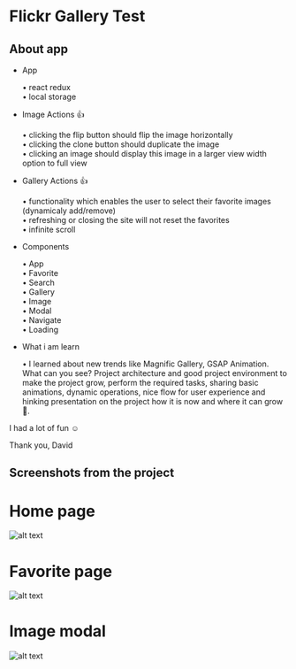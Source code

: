 # Flickr Gallery Test

## About app

- App

  • react redux <br/>
  • local storage <br/>

- Image Actions 👍
  
  • clicking the flip button should flip the image horizontally <br/>
  • clicking the clone button should duplicate the image <br/>
  • clicking an image should display this image in a larger view width option to full view  <br/>
  
- Gallery Actions 👍
  
  • functionality which enables the user to select their favorite images (dynamicaly add/remove) <br/>
  • refreshing or closing the site will not reset the favorites <br/>
  • infinite scroll <br/>

- Components

  • App <br/>
  • Favorite <br/>
  • Search <br/>
  • Gallery <br/>
  • Image <br/>
  • Modal <br/>
  • Navigate <br/>
  • Loading <br/>
  
- What i am learn

  • I learned about new trends like Magnific Gallery, GSAP Animation. <br/>
    What can you see? Project architecture and good project environment to make the project grow, perform the required tasks, sharing       basic animations, dynamic operations, nice flow for user experience and hinking presentation on the project how it is now and where     it can grow 🎯.

I had a lot of fun ☺️ <br/>

Thank you, David  <br/>

## Screenshots from the project 

# Home page

![alt text](https://www.imageupload.net/upload-image/2019/12/10/gallery1.png)

# Favorite page

![alt text](https://www.imageupload.net/upload-image/2019/12/10/gallery2.png)

# Image modal

![alt text](https://www.imageupload.net/upload-image/2019/12/10/gallery3.png)
